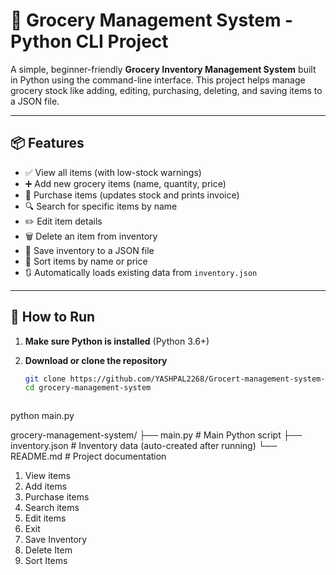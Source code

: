 # 🛒 Grocery Management System - Python CLI Project

A simple, beginner-friendly **Grocery Inventory Management System** built in Python using the command-line interface. This project helps manage grocery stock like adding, editing, purchasing, deleting, and saving items to a JSON file.

---

## 📦 Features

- ✅ View all items (with low-stock warnings)
- ➕ Add new grocery items (name, quantity, price)
- 🛒 Purchase items (updates stock and prints invoice)
- 🔍 Search for specific items by name
- ✏️ Edit item details
- 🗑️ Delete an item from inventory
- 💾 Save inventory to a JSON file
- 🔄 Sort items by name or price
- 🔃 Automatically loads existing data from `inventory.json`

---

## 🔧 How to Run

1. **Make sure Python is installed** (Python 3.6+)

2. **Download or clone the repository**
   ```bash
   git clone https://github.com/YASHPAL2268/Grocert-management-system-mini-project.git
   cd grocery-management-system



python main.py


grocery-management-system/
├── main.py              # Main Python script
├── inventory.json       # Inventory data (auto-created after running)
└── README.md            # Project documentation


1. View items
2. Add items
3. Purchase items
4. Search items
5. Edit items
6. Exit
7. Save Inventory
8. Delete Item
9. Sort Items

